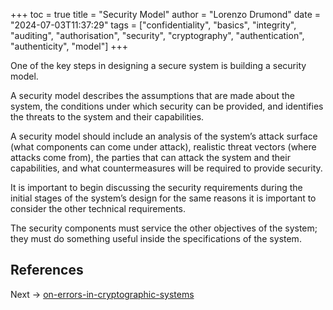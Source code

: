 +++
toc = true
title = "Security Model"
author = "Lorenzo Drumond"
date = "2024-07-03T11:37:29"
tags = ["confidentiality",  "basics",  "integrity",  "auditing",  "authorisation",  "security",  "cryptography",  "authentication",  "authenticity",  "model"]
+++



One of the key steps in designing a secure system is building a security model.

A security model describes the assumptions that are made about the system, the conditions under which security can be provided, and identifies the threats to the system and their capabilities.

A security model should include an analysis of the system’s attack surface (what components can come under attack), realistic threat vectors (where attacks come from), the parties that can attack the system and their capabilities, and what countermeasures will be required to provide security.

It is important to begin discussing the security requirements during the initial stages of the system’s design for the same reasons it is important to consider the other technical requirements.

The security components must service the other objectives of the system; they must do something useful inside the specifications of the system.

## References

Next -> [on-errors-in-cryptographic-systems](/wiki/on-errors-in-cryptographic-systems/)
